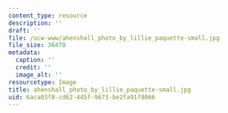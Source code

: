 ```yaml
---
content_type: resource
description: ''
draft: ''
file: /ocw-www/ahenshall_photo_by_lillie_paquette-small.jpg
file_size: 36470
metadata:
  caption: ''
  credit: ''
  image_alt: ''
resourcetype: Image
title: ahenshall_photo_by_lillie_paquette-small.jpg
uid: 6aca03f8-cd62-445f-9673-be2fa91f8066
---
```

